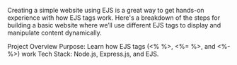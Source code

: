 Creating a simple website using EJS is a great way to get hands-on experience with how EJS tags work. Here's a breakdown of the steps for building a basic website where we’ll use different EJS tags to display and manipulate content dynamically.

Project Overview
Purpose: Learn how EJS tags (<% %>, <%= %>, and <%- %>) work
Tech Stack: Node.js, Express.js, and EJS.
